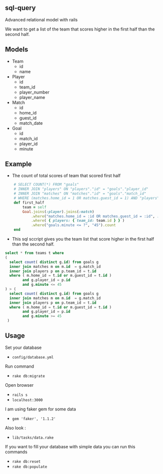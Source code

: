 ## sql-query
Advanced relational model with rails 

We want to get a list of the team that scores higher in the first half than the second half.

## Models 

+ Team
  - id
  - name
+ Player
  - id
  - team_id
  - player_number
  - player_name
+ Match
  - id
  - home_id
  - guest_id
  - match_date     
+ Goal
  - id
  - match_id
  - player_id
  - minute 

## Example 
+ The count of total scores of team that scored first half
```ruby
    # SELECT COUNT(*) FROM "goals" 
    # INNER JOIN "players" ON "players"."id" = "goals"."player_id" 
    # INNER JOIN "matches" ON "matches"."id" = "goals"."match_id" 
    # WHERE (matches.home_id = 1 OR matches.guest_id = 1) AND "players"."team_id" = 1 AND (goals.minute <= '45')
    def first_half
    	team = self
    	Goal.joins(:player).joins(:match)
            .where("matches.home_id = :id OR matches.guest_id = :id", :id => team.id)
            .where( { players: { team_id: team.id } } )
            .where("goals.minute <= ?", "45").count
    end
```

+ This sql sccript gives you the team list that score higher in the first half than the second half.
```sql
select * from teams t where 
( 
  select count( distinct g.id) from goals g 
  inner join matches m on m.id  = g.match_id 
  inner join players p on p.team_id = t.id 
  where ( m.home_id = t.id or m.guest_id = t.id ) 
        and g.player_id = p.id
        and g.minute <= 45     
) > ( 
  select count( distinct g.id) from goals g 
  inner join matches m on m.id  = g.match_id 
  inner join players p on p.team_id = t.id 
  where ( m.home_id = t.id or m.guest_id = t.id ) 
        and g.player_id = p.id
        and g.minute >= 45  
 )
```
## Usage
Set your database
- `config/database.yml` 

Run command
* `rake db:migrate`

Open browser
* `rails s`
* `localhost:3000`

I am using faker gem for some data 
* `gem 'faker', '1.1.2'`

Also look : 
* `lib/tasks/data.rake` 

If you want to fill your database with simple data you can run this commands
- `rake db:reset`    
- `rake db:populate` 
 
